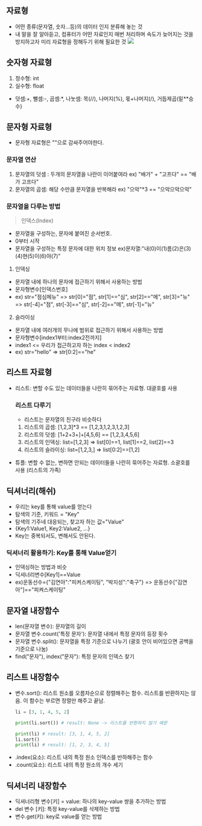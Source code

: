 ## 자료형
- 어떤 종류(문자열, 숫자...등)의 데이터 인지 분류해 놓는 것
- 내 말을 잘 알아듣고, 컴퓨터가 어떤 자료인지 매번 처리하며 속도가 늦어지는 것을 방지하고자 미리 자료형을 정해두기 위해 필요한 것
![](https://images.velog.io/images/hyeoneedyou/post/3b802460-0d3e-4b35-a794-5e7b93b94bd1/image.png)

## 숫자형 자료형
1. 정수형: int
2. 실수형: float
- 덧셈:+, 뺄셈:-, 곱셈:*, 나눗셈: 목(//), 나머지(%), 몫+나머지(/), 거듭제곱(밑**승수)

## 문자형 자료형
- 문자형 자료형은 ""으로 감싸주어야한다.
### 문자열 연산
1. 문자열의 덧셈 : 두개의 문자열을 나란이 이어붙여라 ex) "배가" + "고프다" == "배가 고프다"
2. 문자열의 곱셈: 해당 수만큼 문자열을 반복해라 ex) "으악"*3 == "으악으악으악"
### 문자열을 다루는 방법
> 인덱스(Index)
- 문자열을 구성하는, 문자에 붙여진 순서번호. 
- 0부터 시작
- 문자열을 구성하는 특정 문자에 대한 위치 정보
ex)문자열:"내(0)이(1)름(2)은(3) (4)현(5)이(6)야(7)"
 

1. 인덱싱
- 문자열 내에 하나의 문자에 접근하기 위해서 사용하는 방법
- 문자형변수[인덱스번호]
- ex) str="점심메뉴" 
=> str[0]="점", str[1]=="심", str[2]=="메", str[3]="뉴" 
=> str[-4]="점", str[-3]=="심", str[-2]=="메", str[-1]="뉴" 

2. 슬라이싱
- 문자열 내에 여러개의 무나에 범위로 접근하기 위해서 사용하는 방법
- 문자형변수[index1부터:index2전까지]
- index1 <= 우리가 접근하고자 하는 index < index2
- ex) str="hello" => str[0:2]=="he"

## 리스트 자료형
- 리스트: 변할 수도 있는 데이터들을 나란히 묶어주는 자료형. 대괄호를 사용
  ### 리스트 다루기
  - 리스트는 문자열의 친구라 비슷하다
  1. 리스트의 곱셈: [1,2,3]*3 == [1,2,3,1,2,3,1,2,3]
  2. 리스트의 덧셈: [1+2+3+]+[4,5,6] == [1,2,3,4,5,6]
  3. 리스트의 인덱싱: list=[1,2,3] => list[0]==1, list[1]==2, list[2]==3
  4. 리스트의 슬라이싱: list=[1,2,3,] => list[0:2]==[1,2]
  
- 튜플: 변할 수 없는, 변하면 안되는 데이터들을 나란히 묶어주는 자료형. 소괄호를 사용 (리스트의 가족)
  
  

## 딕셔너리(해쉬)
- 우리는 key를 통해 value를 얻는다
- 탐색의 기준, 키워드 = "Key"
- 탐색의 기주네 대응되는, 찾고자 하는 값="Value"
- {Key1:Value1, Key2:Value2, ...}
- Key는 중복되서도, 변해서도 안된다.
### 딕셔너리 활용하기: Key를 통해 Value얻기
- 인덱싱하는 방법과 비슷
- 딕셔너리변수[Key1]==Value
- ex)운동선수={"김연아":"피켜스케이팅", "박지성":"축구"} => 운동선수["김연아"]=="피켜스케이팅"

## 문자열 내장함수
- len(문자열 변수): 문자열의 길이
- 문자열 변수.count('특정 문자'): 문자열 내에서 특정 문자의 등장 횟수
- 문자열 변수.split(): 문자열을 특정 기준으로 나누기 (괄호 안이 비어있으면 공백을 기준으로 나눔)
- find("문자"), index("문자"): 특정 문자의 인덱스 찾기

## 리스트 내장함수
- 변수.sort(): 리스트 원소를 오름차순으로 정렬해주는 함수. 리스트를 반환하지는 않음. 이 함수는 부르면 정렬만 해주고 끝남.
  ```python
  li = [3, 1, 4, 5, 2]

  print(li.sort()) # result: None -> 리스트를 반환하지 않기 때문

  print(li) # result: [3, 1, 4, 5, 2]
  li.sort()
  print(li) # result: [1, 2, 3, 4, 5]
  ```
- .index(요소): 리스트 내의 특정 원소 인덱스를 반하해주는 함수
- .count(요소): 리스트 내의 특정 원소의 개수 세기

## 딕셔너리 내장함수
- 딕셔너리형 변수[키] = value: 하나의 key-value 쌍을 추가하는 방법
- del 변수 [키]: 특정 key-value를 삭제하는 방법
- 변수.get(키): key로 value를 얻는 방법

